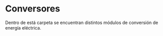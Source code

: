 # Conversores
Dentro de está carpeta se encuentran distintos módulos de conversión de energía eléctrica.
